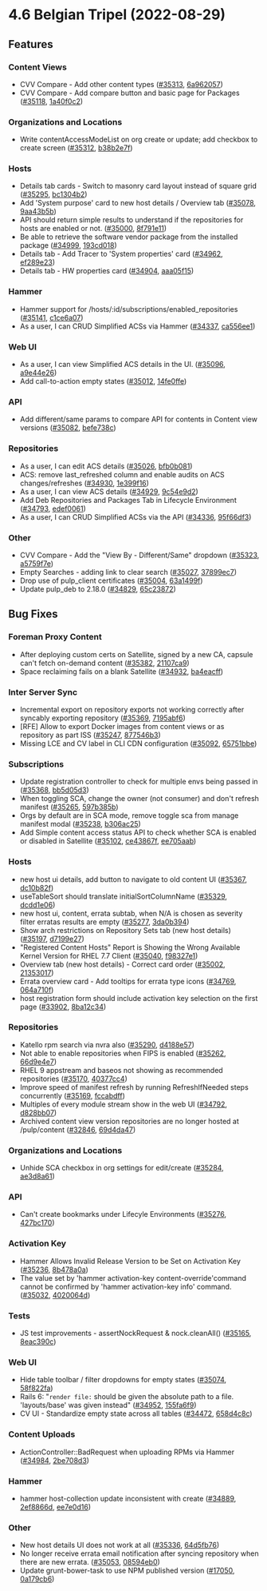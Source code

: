 # 4.6 Belgian Tripel (2022-08-29)

## Features

### Content Views
 * CVV Compare - Add other content types ([#35313](https://projects.theforeman.org/issues/35313), [6a962057](https://github.com/Katello/katello/commit/6a9620577c65b5e45bbaad363f53d1264467e177))
 * CVV Compare - Add compare button and basic page for Packages ([#35118](https://projects.theforeman.org/issues/35118), [1a40f0c2](https://github.com/Katello/katello/commit/1a40f0c275a8e0b519e66a65bee8a3b300d9cc9b))

### Organizations and Locations
 * Write contentAccessModeList on org create or update; add checkbox to create screen ([#35312](https://projects.theforeman.org/issues/35312), [b38b2e7f](https://github.com/Katello/katello/commit/b38b2e7f069f6fc1b522563b66192cf90af6286f))

### Hosts
 * Details tab cards - Switch to masonry card layout instead of square grid ([#35295](https://projects.theforeman.org/issues/35295), [bc1304b2](https://github.com/Katello/katello/commit/bc1304b275671ab357fd2703ddcb1915d39dda99))
 * Add 'System purpose' card to new host details / Overview tab ([#35078](https://projects.theforeman.org/issues/35078), [9aa43b5b](https://github.com/Katello/katello/commit/9aa43b5bd5f23d909a207160982ce6f8ad8b4e07))
 * API should return simple results to understand if the repositories for hosts are enabled or not. ([#35000](https://projects.theforeman.org/issues/35000), [8f791e11](https://github.com/Katello/katello/commit/8f791e11c8081bf3a587a57d617a618524024e18))
 * Be able to retrieve the software vendor package from the installed package ([#34999](https://projects.theforeman.org/issues/34999), [193cd018](https://github.com/Katello/katello/commit/193cd018beebef8bf822498638d89346721210fd))
 * Details tab - Add Tracer to 'System properties' card ([#34962](https://projects.theforeman.org/issues/34962), [ef289e23](https://github.com/Katello/katello/commit/ef289e23df2a7a516f3aa81d9b8bfd43f2e8bc82))
 * Details tab - HW properties card ([#34904](https://projects.theforeman.org/issues/34904), [aaa05f15](https://github.com/Katello/katello/commit/aaa05f1538bd08cc89e1ec31975f09be96a55975))

### Hammer
 * Hammer support for /hosts/:id/subscriptions/enabled_repositories ([#35141](https://projects.theforeman.org/issues/35141), [c1ce6a07](https://github.com/Katello/hammer-cli-katello/commit/c1ce6a0708e0c5ba9ddcbdb99c6ed02ab88f225a))
 * As a user, I can CRUD Simplified ACSs via Hammer ([#34337](https://projects.theforeman.org/issues/34337), [ca556ee1](https://github.com/Katello/hammer-cli-katello/commit/ca556ee129698f9b33c41dbf05fd697dcb708b35))

### Web UI
 * As a user, I can view Simplified ACS details in the UI. ([#35096](https://projects.theforeman.org/issues/35096), [a9e44e26](https://github.com/Katello/katello/commit/a9e44e26abb667ed474fc562b97172a62ea98a2a))
 * Add call-to-action empty states ([#35012](https://projects.theforeman.org/issues/35012), [14fe0ffe](https://github.com/Katello/katello/commit/14fe0ffe90c6c480088a561272276703839488ed))

### API
 * Add different/same params to compare API for contents in Content view versions ([#35082](https://projects.theforeman.org/issues/35082), [befe738c](https://github.com/Katello/katello/commit/befe738cd7dae82dfaa6dbb3f226546a7f19e92e))

### Repositories
 * As a user, I can edit ACS details ([#35026](https://projects.theforeman.org/issues/35026), [bfb0b081](https://github.com/Katello/katello/commit/bfb0b08194e4df411c045a03a996309770940f9d))
 * ACS: remove last_refreshed column and enable audits on ACS changes/refreshes ([#34930](https://projects.theforeman.org/issues/34930), [1e399f16](https://github.com/Katello/katello/commit/1e399f167606ddf714864476dbed5d5ee4897ef1))
 * As a user, I can view ACS details ([#34929](https://projects.theforeman.org/issues/34929), [9c54e9d2](https://github.com/Katello/katello/commit/9c54e9d26d9a9d176fbc02c1ff290d00b08fc9bb))
 * Add Deb Repositories and Packages Tab in Lifecycle Environment ([#34793](https://projects.theforeman.org/issues/34793), [edef0061](https://github.com/Katello/katello/commit/edef00619ae6a6f393d99ef2012353e684681022))
 * As a user, I can CRUD Simplified ACSs via the API ([#34336](https://projects.theforeman.org/issues/34336), [95f66df3](https://github.com/Katello/katello/commit/95f66df3a7382f65b151617edb1aa943dd41a195))

### Other
 * CVV Compare - Add the "View By - Different/Same" dropdown ([#35323](https://projects.theforeman.org/issues/35323), [a5759f7e](https://github.com/Katello/katello/commit/a5759f7e960ab76f179d30d7d7af7d808a2bf9c7))
 * Empty Searches - adding link to clear search ([#35027](https://projects.theforeman.org/issues/35027), [37899ec7](https://github.com/Katello/katello/commit/37899ec73edf2bdd4f9e333075c9c240e506875d))
 * Drop use of pulp_client certificates ([#35004](https://projects.theforeman.org/issues/35004), [63a1499f](https://github.com/Katello/katello/commit/63a1499fe319588bed8006cffada4faccd13a532))
 * Update pulp_deb to 2.18.0 ([#34829](https://projects.theforeman.org/issues/34829), [65c23872](https://github.com/Katello/katello/commit/65c23872583555d41a6d846e39e8e8d287fe566a))

## Bug Fixes

### Foreman Proxy Content
 * After deploying custom certs on Satellite, signed by a new CA, capsule can't fetch on-demand content ([#35382](https://projects.theforeman.org/issues/35382), [21107ca9](https://github.com/Katello/katello/commit/21107ca9a9efd6acc5acd057688cf41355dd3463))
 * Space reclaiming fails on a blank Satellite ([#34932](https://projects.theforeman.org/issues/34932), [ba4eacff](https://github.com/Katello/katello/commit/ba4eacffb6feed5c06dcc38a878a53e4aa7e9881))

### Inter Server Sync
 * Incremental export on repository exports not working correctly after syncably exporting repository ([#35369](https://projects.theforeman.org/issues/35369), [7195abf6](https://github.com/Katello/katello/commit/7195abf66541ed6763a7c8b288a3e12aa4ed6070))
 * [RFE] Allow to export Docker images from content views or as repository as part ISS ([#35247](https://projects.theforeman.org/issues/35247), [877546b3](https://github.com/Katello/katello/commit/877546b391c7b0acc716ce3c71e4cef8ab3f99c3))
 * Missing LCE and CV label in CLI CDN configuration ([#35092](https://projects.theforeman.org/issues/35092), [65751bbe](https://github.com/Katello/hammer-cli-katello/commit/65751bbe2ccdc6b8872c17711a6c8cde4eb42524))

### Subscriptions
 * Update registration controller to check for multiple envs being passed in ([#35368](https://projects.theforeman.org/issues/35368), [bb5d05d3](https://github.com/Katello/katello/commit/bb5d05d3558f88b81578e9a87e57eac7310a9f16))
 * When toggling SCA, change the owner (not consumer) and don't refresh manifest ([#35265](https://projects.theforeman.org/issues/35265), [597b385b](https://github.com/Katello/katello/commit/597b385ba32e13d0e9764bd03c7e45644bab9482))
 * Orgs by default are in SCA mode, remove toggle sca from manage manifest modal ([#35238](https://projects.theforeman.org/issues/35238), [b306ac25](https://github.com/Katello/katello/commit/b306ac25bfbbcbf479ac43ec491175a4342e52cf))
 * Add Simple content access status API to check whether SCA is enabled or disabled in Satellite ([#35102](https://projects.theforeman.org/issues/35102), [ce43867f](https://github.com/Katello/katello/commit/ce43867f040cf596867595875cd5fccc1c0ceb26), [ee705aab](https://github.com/Katello/hammer-cli-katello/commit/ee705aabd59ff466c2a032c980bc31cdcb8fe1e0))

### Hosts
 * new host ui details, add button to navigate to old content UI ([#35367](https://projects.theforeman.org/issues/35367), [dc10b82f](https://github.com/Katello/katello/commit/dc10b82fe5af4bc9141a7f6d20fd1fb7e24b99c4))
 * useTableSort should translate initialSortColumnName ([#35329](https://projects.theforeman.org/issues/35329), [dcdd1e06](https://github.com/Katello/katello/commit/dcdd1e061bc70d31083b44116f4cedd00d96796e))
 * new host ui, content, errata subtab,  when N/A is chosen as severity filter erratas results are empty ([#35277](https://projects.theforeman.org/issues/35277), [3da0b394](https://github.com/Katello/katello/commit/3da0b394c9bb7d76e20547d179884bc7826a68e7))
 * Show arch restrictions on Repository Sets tab (new host details) ([#35197](https://projects.theforeman.org/issues/35197), [d7199e27](https://github.com/Katello/katello/commit/d7199e270b9933712c56dc7f06e9c06eb019f763))
 * "Registered Content Hosts" Report is Showing the Wrong Available Kernel Version for RHEL 7.7 Client ([#35040](https://projects.theforeman.org/issues/35040), [f98327e1](https://github.com/Katello/katello/commit/f98327e10b5cbadfd0e060ba6b8fe468bbcc706c))
 * Overview tab (new host details) - Correct card order ([#35002](https://projects.theforeman.org/issues/35002), [21353017](https://github.com/Katello/katello/commit/213530172e0ca8ac0df7b36b221a804e980bf78d))
 * Errata overview card - Add tooltips for errata type icons ([#34769](https://projects.theforeman.org/issues/34769), [064a710f](https://github.com/Katello/katello/commit/064a710f48d7118f4db6a039be73f2d655d33ee1))
 * host registration form should include activation key selection on the first page ([#33902](https://projects.theforeman.org/issues/33902), [8ba12c34](https://github.com/Katello/katello/commit/8ba12c34f521651a243be80ac77675bd070e6eed))

### Repositories
 * Katello rpm search via nvra also ([#35290](https://projects.theforeman.org/issues/35290), [d4188e57](https://github.com/Katello/katello/commit/d4188e57127c0a66c2a225bdcbd321ac071be129))
 * Not able to enable repositories when FIPS is enabled ([#35262](https://projects.theforeman.org/issues/35262), [66d9e4e7](https://github.com/Katello/katello/commit/66d9e4e7291d1041b5c2da3d22f10de773e77f18))
 * RHEL 9 appstream and baseos not showing as recommended repositories ([#35170](https://projects.theforeman.org/issues/35170), [40377cc4](https://github.com/Katello/katello/commit/40377cc48ab9b3de5c6de93813e5251c1f70fb3b))
 * Improve speed of manifest refresh by running RefreshIfNeeded steps concurrently ([#35169](https://projects.theforeman.org/issues/35169), [fccabdff](https://github.com/Katello/katello/commit/fccabdffb5bff1a902feb6ba3c9541a73e31ed65))
 * Multiples of every module stream show in the web UI ([#34792](https://projects.theforeman.org/issues/34792), [d828bb07](https://github.com/Katello/katello/commit/d828bb07060947630f0b9703653afa101449dbcd))
 * Archived content view version repositories are no longer hosted at /pulp/content ([#32846](https://projects.theforeman.org/issues/32846), [69d4da47](https://github.com/Katello/katello/commit/69d4da4767ea71810a4323c02ff0ce3969418289))

### Organizations and Locations
 * Unhide SCA checkbox in org settings for edit/create ([#35284](https://projects.theforeman.org/issues/35284), [ae3d8a61](https://github.com/Katello/katello/commit/ae3d8a6189f3732194f4872a310877d531a3628f))

### API
 * Can't create bookmarks under Lifecyle Environments ([#35276](https://projects.theforeman.org/issues/35276), [427bc170](https://github.com/Katello/katello/commit/427bc170b040d157b9389f8d5326ff5e741a855b))

### Activation Key
 * Hammer Allows Invalid Release Version to be Set on Activation Key ([#35236](https://projects.theforeman.org/issues/35236), [8b478a0a](https://github.com/Katello/katello/commit/8b478a0a3a2b35e44556241bdbe954a15b73e6ee))
 * The value set by 'hammer activation-key content-override'command cannot be confirmed by 'hammer activation-key info' command. ([#35032](https://projects.theforeman.org/issues/35032), [4020064d](https://github.com/Katello/hammer-cli-katello/commit/4020064d758b317300da1092dec14e71e486acf3))

### Tests
 * JS test improvements - assertNockRequest & nock.cleanAll() ([#35165](https://projects.theforeman.org/issues/35165), [8eac390c](https://github.com/Katello/katello/commit/8eac390cac53bd7f99bff7165fc472578dcee1bf))

### Web UI
 * Hide table toolbar / filter dropdowns for empty states ([#35074](https://projects.theforeman.org/issues/35074), [58f822fa](https://github.com/Katello/katello/commit/58f822fad9c54942155e75317735d47ec0663980))
 * Rails 6: "`render file:` should be given the absolute path to a file. 'layouts/base' was given instead" ([#34952](https://projects.theforeman.org/issues/34952), [155fa6f9](https://github.com/Katello/katello/commit/155fa6f9416b078b48c1d8fca35761e9acc45f5f))
 * CV UI - Standardize empty state across all tables ([#34472](https://projects.theforeman.org/issues/34472), [658d4c8c](https://github.com/Katello/katello/commit/658d4c8c1c45c8be6fa35db580197f02040d58c2))

### Content Uploads
 * ActionController::BadRequest when uploading RPMs via Hammer ([#34984](https://projects.theforeman.org/issues/34984), [2be708d3](https://github.com/Katello/katello/commit/2be708d33aaafaaa420963a31cba308f86274bee))

### Hammer
 * hammer host-collection update inconsistent with create ([#34889](https://projects.theforeman.org/issues/34889), [2ef8866d](https://github.com/Katello/hammer-cli-katello/commit/2ef8866d3368ba26d87324e0eb6357aa7272a65c), [ee7e0d16](https://github.com/Katello/katello/commit/ee7e0d167f2354d7a529e9ff9ac8eb7843d08b54))

### Other
 * New host details UI does not work at all ([#35336](https://projects.theforeman.org/issues/35336), [64d5fb76](https://github.com/Katello/katello/commit/64d5fb76ecf6df8dc0eb668f91d7b6398ae1155c))
 * No longer receive errata email notification after syncing repository when there are new errata. ([#35053](https://projects.theforeman.org/issues/35053), [08594eb0](https://github.com/Katello/katello/commit/08594eb09f5821bae5f20a3c64639037c38267ad))
 * Update grunt-bower-task to use NPM published version ([#17050](https://projects.theforeman.org/issues/17050), [0a179cb6](https://github.com/Katello/katello/commit/0a179cb621c34831252ad2c0f814139858a33f00))
